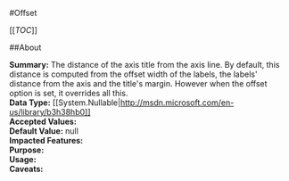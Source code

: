 #Offset

[[_TOC_]]

##About

**Summary:**  The distance of the axis title from the axis line. By default, this distance is computed from the offset width of the labels, the labels' distance from the axis and the title's margin. However when the offset option is set, it overrides all this.   
**Data Type:** [[System.Nullable|http://msdn.microsoft.com/en-us/library/b3h38hb0]]  
**Accepted Values:**   
**Default Value:** null  
**Impacted Features:**   
**Purpose:**   
**Usage:**   
**Caveats:**   

